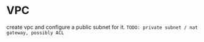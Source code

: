 # VPC
create vpc and configure a public subnet for it. `TODO: private subnet / nat gateway, possibly ACL`
